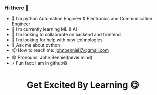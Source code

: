 ### Hi there 👋



- 🔭 I’m python Automation Engineer & Electronics and Communication Engineer
- 🌱 I’m currently learning ML & AI 
- 👯 I’m looking to collaborate on backend and frontend
- 🤔 I’m looking for help with new technologies
- 💬 Ask me about python
- 📫 How to reach me: johnbenniel17@gmail.com
- 😄 Pronouns: John Benniel(never mind)
- ⚡ Fun fact: I am in github😅
<h1 align="center">Get Excited By Learning 😋</h1>
